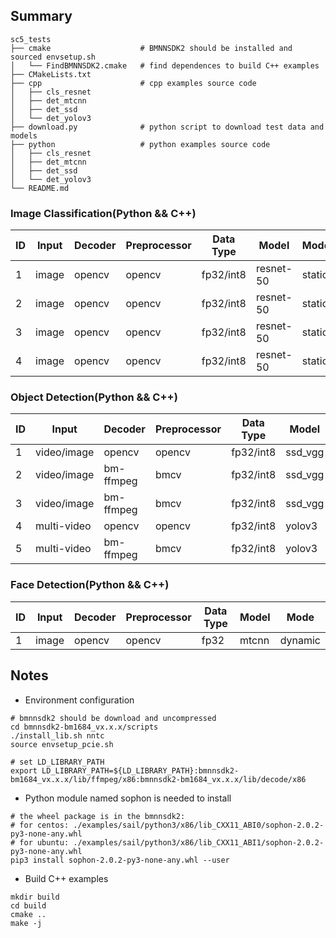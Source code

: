 ## Summary

```shell
sc5_tests
├── cmake                    # BMNNSDK2 should be installed and sourced envsetup.sh
│   └── FindBMNNSDK2.cmake   # find dependences to build C++ examples
├── CMakeLists.txt
├── cpp                      # cpp examples source code
│   ├── cls_resnet
│   ├── det_mtcnn
│   ├── det_ssd
│   └── det_yolov3
├── download.py              # python script to download test data and models
├── python                   # python examples source code
│   ├── cls_resnet
│   ├── det_mtcnn
│   ├── det_ssd
│   └── det_yolov3
└── README.md
```

### Image Classification(Python && C++)

ID|Input|Decoder|Preprocessor|Data Type|Model|Mode|Model Number|TPU Number|Multi-Thread
-|-|-|-|-|-|-|-|-|-
1|image|opencv|opencv|fp32/int8|resnet-50|static|1|1|N
2|image|opencv|opencv|fp32/int8|resnet-50|static|1|1|Y
3|image|opencv|opencv|fp32/int8|resnet-50|static|1|2|Y
4|image|opencv|opencv|fp32/int8|resnet-50|static|2|1|Y

### Object Detection(Python && C++)

ID|Input|Decoder|Preprocessor|Data Type|Model|Mode|Batch Size|Multi-Thread
-|-|-|-|-|-|-|-|-
1|video/image|opencv|opencv|fp32/int8|ssd_vgg|static|1|N
2|video/image|bm-ffmpeg|bmcv|fp32/int8|ssd_vgg|static|1|N
3|video/image|bm-ffmpeg|bmcv|fp32/int8|ssd_vgg|static|4|N
4|multi-video|opencv|opencv|fp32/int8|yolov3|static|1|Y
5|multi-video|bm-ffmpeg|bmcv|fp32/int8|yolov3|static|1|Y

### Face Detection(Python && C++)

ID|Input|Decoder|Preprocessor|Data Type|Model|Mode
-|-|-|-|-|-|-
1|image|opencv|opencv|fp32|mtcnn|dynamic


## Notes

* Environment configuration

```shell
# bmnnsdk2 should be download and uncompressed
cd bmnnsdk2-bm1684_vx.x.x/scripts
./install_lib.sh nntc
source envsetup_pcie.sh

# set LD_LIBRARY_PATH
export LD_LIBRARY_PATH=${LD_LIBRARY_PATH}:bmnnsdk2-bm1684_vx.x.x/lib/ffmpeg/x86:bmnnsdk2-bm1684_vx.x.x/lib/decode/x86
```

* Python module named sophon is needed to install

```shell
# the wheel package is in the bmnnsdk2:
# for centos: ./examples/sail/python3/x86/lib_CXX11_ABI0/sophon-2.0.2-py3-none-any.whl
# for ubuntu: ./examples/sail/python3/x86/lib_CXX11_ABI1/sophon-2.0.2-py3-none-any.whl
pip3 install sophon-2.0.2-py3-none-any.whl --user
```

* Build C++ examples

```shell
mkdir build
cd build
cmake ..
make -j
```
